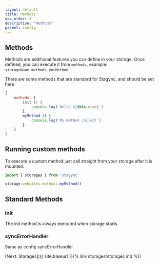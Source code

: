 ```yaml
---
layout: default
title: Methods
nav_order: 3
description: "Methods"
parent: Config
---
```


## Methods
Methods are additional features you can define in your storage. 
Once defined, you can execute it from `methods`, example: `storageName.methods.youMethod`.

There are some methods that are standard for Stagync, and should be set here.

```javascript
{
    methods: {
        init () {
            console.log(`Hello ${this.name}`)
        },
        myMethod () {
            console.log('My method called!')
        }   
    }
}
```

## Running custom methods
To execute a custom method just call straight from your storage after it is mounted.

```javascript
import { storages } from 'stagync'

storage.websites.methods.myMethod()
```

## Standard Methods
### init
The init method is always executed when storage starts.

### syncErrorHandler
Same as config.syncErrorHandler

[Next: Storages]({{ site.baseurl }}{% link storages/storages.md %})

